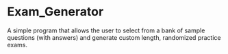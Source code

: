 # Exam_Generator
A simple program that allows the user to select from a bank of sample questions (with answers) and generate custom length, randomized practice exams.

